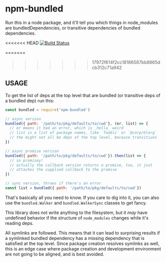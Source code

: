 # npm-bundled

Run this in a node package, and it'll tell you which things in
node_modules are bundledDependencies, or transitive dependencies of
bundled dependencies.

<<<<<<< HEAD
[![Build Status](https://travis-ci.org/npm/npm-bundled.svg?branch=master)](https://travis-ci.org/npm/npm-bundled)

=======
>>>>>>> 17972f614f2cc18186587bb8865dcb312c71a942
## USAGE

To get the list of deps at the top level that are bundled (or
transitive deps of a bundled dep) run this:

```js
const bundled = require('npm-bundled')

// async version
bundled({ path: '/path/to/pkg/defaults/to/cwd'}, (er, list) => {
  // er means it had an error, which is _hella_ weird
  // list is a list of package names, like `fooblz` or `@corp/blerg`
  // the might not all be deps of the top level, because transitives
})

// async promise version
bundled({ path: '/path/to/pkg/defaults/to/cwd'}).then(list => {
  // so promisey!
  // actually the callback version returns a promise, too, it just
  // attaches the supplied callback to the promise
})

// sync version, throws if there's an error
const list = bundled({ path: '/path/to/pkg/defaults/to/cwd'})
```

That's basically all you need to know.  If you care to dig into it,
you can also use the `bundled.Walker` and `bundled.WalkerSync`
classes to get fancy.

This library does not write anything to the filesystem, but it _may_
have undefined behavior if the structure of `node_modules` changes
while it's reading deps.

All symlinks are followed.  This means that it can lead to surprising
results if a symlinked bundled dependency has a missing dependency
that is satisfied at the top level.  Since package creation resolves
symlinks as well, this is an edge case where package creation and
development environment are not going to be aligned, and is best
avoided.
